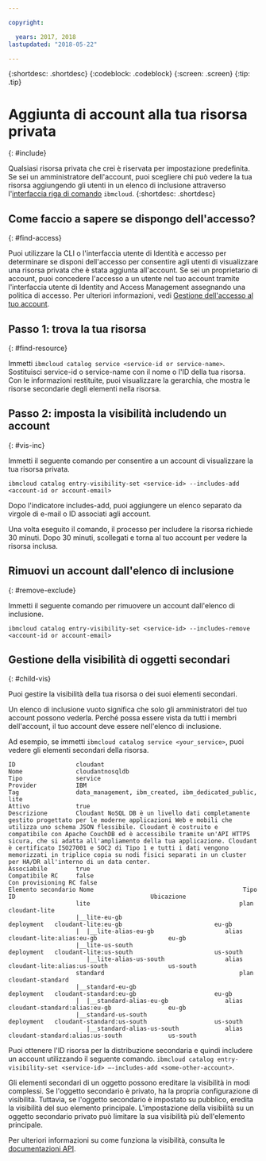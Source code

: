 ```yaml
---

copyright:

  years: 2017, 2018
lastupdated: "2018-05-22"

---
```


{:shortdesc: .shortdesc}
{:codeblock: .codeblock}
{:screen: .screen}
{:tip: .tip}

# Aggiunta di account alla tua risorsa privata
{: #include}

Qualsiasi risorsa privata che crei è riservata per impostazione predefinita. Se sei un amministratore dell'account, puoi scegliere chi può vedere la tua risorsa aggiungendo gli utenti in un elenco di inclusione attraverso l'[interfaccia riga di comando](/docs/cli/reference/bluemix_cli/bx_cli.html#ibmcloud_catalog_entry_visibility_set) `ibmcloud`.
{:shortdesc: .shortdesc}

## Come faccio a sapere se dispongo dell'accesso?
{: #find-access}

Puoi utilizzare la CLI o l'interfaccia utente di Identità e accesso per determinare se disponi dell'accesso per consentire agli utenti di visualizzare una risorsa privata che è stata aggiunta all'account. Se sei un proprietario di account, puoi concedere l'accesso a un utente nel tuo account tramite l'interfaccia utente di Identity and Access Management assegnando una politica di accesso. Per ulteriori informazioni, vedi [Gestione dell'accesso al tuo account](access.html).

## Passo 1: trova la tua risorsa
{: #find-resource}

Immetti `ibmcloud catalog service <service-id or service-name>`. Sostituisci service-id o service-name con il nome o l'ID della tua risorsa. Con le informazioni restituite, puoi visualizzare la gerarchia, che mostra le risorse secondarie degli elementi nella risorsa.

## Passo 2: imposta la visibilità includendo un account
{: #vis-inc}

Immetti il seguente comando per consentire a un account di visualizzare la tua risorsa privata.

`ibmcloud catalog entry-visibility-set <service-id> --includes-add <account-id or account-email>`

Dopo l'indicatore includes-add, puoi aggiungere un elenco separato da virgole di e-mail o ID associati agli account.

Una volta eseguito il comando, il processo per includere la risorsa richiede 30 minuti. Dopo 30 minuti, scollegati e torna al tuo account per vedere la risorsa inclusa.

## Rimuovi un account dall'elenco di inclusione
{: #remove-exclude}

Immetti il seguente comando per rimuovere un account dall'elenco di inclusione.

`ibmcloud catalog entry-visibility-set <service-id> --includes-remove <account-id or account-email>`

## Gestione della visibilità di oggetti secondari
{: #child-vis}

Puoi gestire la visibilità della tua risorsa o dei suoi elementi secondari.

Un elenco di inclusione vuoto significa che solo gli amministratori del tuo account possono vederla. Perché possa essere vista da tutti i membri dell'account, il tuo account deve essere nell'elenco di inclusione.

Ad esempio, se immetti `ibmcloud catalog service <your_service>`, puoi vedere gli elementi secondari della risorsa.

```
ID                 cloudant
Nome               cloudantnosqldb
Tipo               service
Provider           IBM
Tag                data_management, ibm_created, ibm_dedicated_public, lite
Attivo             true
Descrizione        Cloudant NoSQL DB è un livello dati completamente gestito progettato per le moderne applicazioni Web e mobili che utilizza uno schema JSON flessibile. Cloudant è costruito e compatibile con Apache CouchDB ed è accessibile tramite un'API HTTPS sicura, che si adatta all'ampliamento della tua applicazione. Cloudant è certificato ISO27001 e SOC2 di Tipo 1 e tutti i dati vengono memorizzati in triplice copia su nodi fisici separati in un cluster per HA/DR all'interno di un data center.
Associabile        true
Compatibile RC     false
Con provisioning RC false
Elemento secondario Nome                                          Tipo         ID                                      Ubicazione
                   lite                                          plan         cloudant-lite
                   |__lite-eu-gb                             deployment   cloudant-lite:eu-gb                          eu-gb
                   |  |__lite-alias-eu-gb                    alias        cloudant-lite:alias:eu-gb                    eu-gb
                   |__lite-us-south                          deployment   cloudant-lite:us-south                       us-south
                      |__lite-alias-us-south                 alias        cloudant-lite:alias:us-south                 us-south
                   standard                                      plan         cloudant-standard
                   |__standard-eu-gb                         deployment   cloudant-standard:eu-gb                      eu-gb
                   |  |__standard-alias-eu-gb                alias        cloudant-standard:alias:eu-gb                eu-gb
                   |__standard-us-south                      deployment   cloudant-standard:us-south                   us-south
                      |__standard-alias-us-south             alias        cloudant-standard:alias:us-south             us-south
```

Puoi ottenere l'ID risorsa per la distribuzione secondaria e quindi includere un account utilizzando il seguente comando. `ibmcloud catalog entry-visibility-set <service-id> —-includes-add <some-other-account>`.

Gli elementi secondari di un oggetto possono ereditare la visibilità in modi complessi. Se l'oggetto secondario è privato, ha la propria configurazione di visibilità. Tuttavia, se l'oggetto secondario è impostato su pubblico, eredita la visibilità del suo elemento principale. L'impostazione della visibilità su un oggetto secondario privato può limitare la sua visibilità più dell'elemento principale.

Per ulteriori informazioni su come funziona la visibilità, consulta le [documentazioni API](https://console.bluemix.net/apidocs/682).

